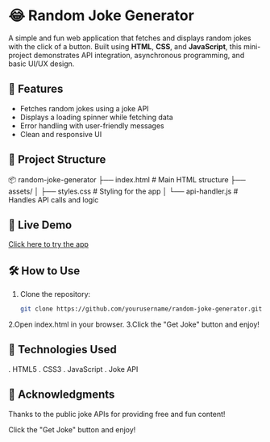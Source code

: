 # 😂 Random Joke Generator

A simple and fun web application that fetches and displays random jokes with the click of a button. Built using **HTML**, **CSS**, and **JavaScript**, this mini-project demonstrates API integration, asynchronous programming, and basic UI/UX design.

## 🚀 Features

- Fetches random jokes using a joke API
- Displays a loading spinner while fetching data
- Error handling with user-friendly messages
- Clean and responsive UI

## 📁 Project Structure

📦 random-joke-generator
├── index.html          # Main HTML structure
├── assets/
│   ├── styles.css      # Styling for the app
│   └── api-handler.js  # Handles API calls and logic

## 🔗 Live Demo

[Click here to try the app](https://divya-anand-05.github.io/RandomJoke/)


## 🛠️ How to Use

1. Clone the repository:
   ```bash
   git clone https://github.com/yourusername/random-joke-generator.git
2.Open index.html in your browser.
3.Click the "Get Joke" button and enjoy!


## 📌 Technologies Used

   . HTML5
   . CSS3
   . JavaScript
   . Joke API

   ## 🙌 Acknowledgments

Thanks to the public joke APIs for providing free and fun content!

Click the "Get Joke" button and enjoy!
